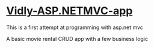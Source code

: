 # [Vidly-ASP.NETMVC-app](https://solomon40.github.io/Vidly-ASP.NETMVC-app)

This is a first attempt at programming with asp.net mvc

A basic movie rental CRUD app with a few business logic
